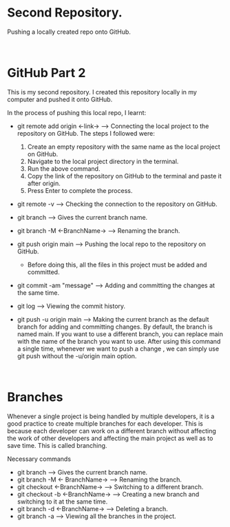 # Second Repository.
Pushing a locally created repo onto GitHub.

<br>

# GitHub Part 2
This is my second repository. I created this repository locally in my computer and pushed it onto GitHub.

In the process of pushing this local repo, I learnt:

 - git remote add origin <-link-> --> Connecting the local project to the repository on GitHub.
   The steps I followed were:
    1. Create an empty repository with the same name as the local project on GitHub.
    2. Navigate to the local project directory in the terminal.
    3. Run the above command.
    4. Copy the link of the repository on GitHub to the terminal and paste it after origin.
    5. Press Enter to complete the process.

- git remote -v --> Checking the connection to the repository on GitHub.
- git branch --> Gives the current branch name.
- git branch -M <-BranchName-> --> Renaming the branch.
- git push origin main --> Pushing the local repo to the repository on GitHub.
    - Before doing this, all the files in this project must be added and committed.
- git commit -am "message" --> Adding and committing the changes at the same time.
- git log --> Viewing the commit history.
- git push -u origin main --> Making the current branch as the default branch for adding and committing
  changes. By default, the branch is named main. If you want to use a different branch, you can replace main with the name of the branch you want to use. After using this command a single time, whenever we 
  want to push a change , we can simply use git push without the -u/origin main option.

<br>

# Branches

Whenever a single project is being handled by multiple developers, it is a good practice to create multiple branches for each developer. This is because each developer can work on a different branch without affecting the work of other developers and affecting the main project as well as to save time. This is called branching.

Necessary commands
 - git branch --> Gives the current branch name.
 - git branch -M <- BranchName-> --> Renaming the branch.
 - git checkout <-BranchName-> --> Switching to a different branch.
 - git checkout -b <-BranchName-> --> Creating a new branch and switching to it at the same time.
 - git branch -d <-BranchName-> --> Deleting a branch.
 - git branch -a --> Viewing all the branches in the project.